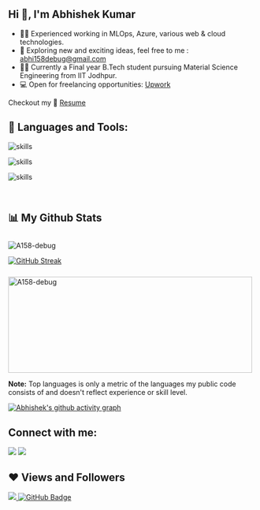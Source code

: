

## Hi 👋, I'm Abhishek Kumar

- 👨‍🔧 Experienced working in MLOps, Azure, various web & cloud technologies.
- 🤔 Exploring new and exciting ideas, feel free to me : abhi158debug@gmail.com
- 👨‍💻 Currently a Final year B.Tech student pursuing Material Science Engineering from IIT Jodhpur.
- 💻 Open for freelancing opportunities: [Upwork](https://www.upwork.com/freelancers/~013f950ef22e8eac71)

<!-- 
 - 🖥️ Coding Environment: Dark 🕶️ + Music 🎧 + Tea 🍵 
 - 📫 How to reach me **ak9836919@gmail.com**
 - 🌱 I love watching tech videos and exploring new stuffs. 
-->

Checkout my :file_folder: [Resume](https://drive.google.com/file/d/10ENRkKLduFzzBt5UkDWv6mVID9D5Ak9F/view?usp=sharing) 


## 🚀 Languages and Tools:

![skills](https://skillicons.dev/icons?i=aws,gcp,azure,docker,githubactions,github,git)


![skills](https://skillicons.dev/icons?i=react,nodejs,express,js,html,css,tailwind,)


![skills](https://skillicons.dev/icons?i=flask,cpp,python,mongodb,mysql&theme=dark&perline=9)



<br/>

## 📊 My Github Stats

 <p><img style="margin:10px 10px 0 0" src="https://github-readme-stats.vercel.app/api?username=A158-debug&show_icons=true&locale=en&theme=algolia&hide_border=true" alt="A158-debug" /></p>

[![GitHub Streak](https://github-readme-streak-stats.herokuapp.com?user=A158-debug&theme=algolia&hide_border=true&date_format=j%20M%5B%20Y%5D&fire=2FDD9B)](https://git.io/streak-stats)

<p align=""><img style="margin:10px 10px 0 0" src="https://github-readme-stats.vercel.app/api/top-langs?username=A158-debug&show_icons=true&locale=en&layout=compact&theme=algolia&hide_border=true" alt="A158-debug" width="495px" height="195px"/></p>

 <b>Note:</b> Top languages is only a metric of the languages my public code consists of and doesn't reflect experience or skill level.


[![Abhishek's github activity graph](https://github-readme-activity-graph.vercel.app/graph?username=A158-debug&bg_color=0e0627&color=9ef7f8&line=37ed8f&point=aaeeff&hide_border=true)](https://github.com/A158-debug/github-readme-activity-graph)


## Connect with me:
<p align="left">

<a href = "https://linkedin.com/in/abhishek-kumar-929a17200"><img src="https://img.icons8.com/fluent/48/000000/linkedin.png"/></a>
<a href = "https://www.instagram.com/abhishek_debug/"><img src="https://img.icons8.com/fluent/48/000000/instagram-new.png"/></a>

</p>

## ❤ Views and Followers
<a href="https://github.com/A158-debug/github-profile-views-counter">
    <img src="https://komarev.com/ghpvc/?username=A158-debug">
</a>
<a href="https://github.com/A158-debug?tab=followers"><img src="https://img.shields.io/github/followers/A158-debug?label=Followers&style=social" alt="GitHub Badge"></a>

